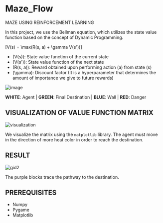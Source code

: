 # Maze_Flow

MAZE USING REINFORCEMENT LEARNING

In this project, we use the Bellman equation, which utilizes the state value function based on the concept of Dynamic Programming.

\[V(s) = \max(R(s, a) + \gamma V(s'))\]

- \(V(s)\): State value function of the current state
- \(V(s')\): State value function of the next state
- \(R(s, a)\): Reward obtained upon performing action \(a\) from state \(s\)
- \(\gamma\): Discount factor (It is a hyperparameter that determines the amount of importance we give to future rewards)

![image](https://github.com/fuggi11/maze_flow/assets/146570895/185d9da6-3989-44d8-b6b6-d17358a6158a)

**WHITE**: Agent | **GREEN**: Final Destination | **BLUE**: Wall | **RED**: Danger

## VISUALIZATION OF VALUE FUNCTION MATRIX

![visualization](https://github.com/fuggi11/maze_flow/assets/146570895/67a20b2c-23fd-492e-a15d-4c5a20630826)

We visualize the matrix using the `matplotlib` library. The agent must move in the direction of more heat color in order to reach the destination.

## RESULT

![gid2](https://github.com/fuggi11/maze_flow/assets/146570895/afe519cc-35ac-40ef-bd3d-1a71488579d7)

The purple blocks trace the pathway to the destination.

## PREREQUISITES
- Numpy
- Pygame
- Matplotlib
